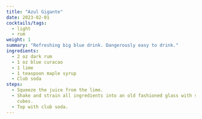 ```yaml
---
title: "Azul Gigante"
date: 2023-02-01
cocktails/tags:
  - light
  - rum
weight: 1
summary: "Refreshing big blue drink. Dangerously easy to drink."
ingredients:
  - 2 oz dark rum
  - 1 oz blue curacao
  - 1 lime
  - 1 teaspoon maple syrup
  - Club soda
steps:
  - Squeeze the juice from the lime.
  - Shake and strain all ingredients into an old fashioned glass with some ice
    cubes.
  - Top with club soda.
---
```

